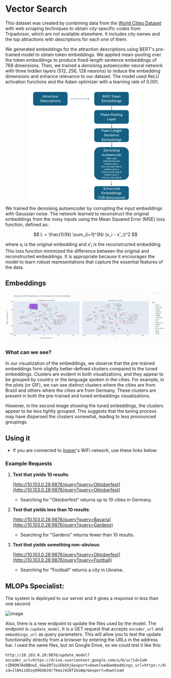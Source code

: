 # Vector Search

This dataset was created by combining data from the [World Cities Dataset](https://www.kaggle.com/datasets/viswanathanc/world-cities-datasets) with web scraping techniques to obtain city-specific codes from Tripadvisor, which are not available elsewhere.
It includes city names and the top attractions with descriptions for each one of them.

We generated embeddings for the attraction descriptions using BERT's pre-trained model to obtain token embeddings. We applied mean-pooling over the token embeddings to produce fixed-length sentence embeddings of 768 dimensions. Then, we trained a denoising autoencoder neural network with three hidden layers (512, 256, 128 neurons) to reduce the embedding dimensions and enhance relevance to our dataset. The model used ReLU activation functions and the Adam optimizer with a learning rate of 0.001.

<p align="center"><img src="image.png" alt="alt text" width="350"></p>


We trained the denoising autoencoder by corrupting the input embeddings with Gaussian noise. The network learned to reconstruct the original embeddings from the noisy inputs using the Mean Squared Error (MSE) loss function, defined as:

$$
L = \frac{1}{N} \sum_{i=1}^{N} (x_i - x'_i)^2
$$

where $x_i$ is the original embedding and $x'_i$ is the reconstructed embedding. This loss function minimized the difference between the original and reconstructed embeddings. It is appropriate because it encourages the model to learn robust representations that capture the essential features of the data.


## Embeddings

![alt text](<2024110715321-ezgif.com-crop (1).gif>)


### What can we see?

In our visualization of the embeddings, we observe that the pre-trained embeddings form slightly better-defined clusters compared to the tuned embeddings. Clusters are evident in both visualizations, and they appear to be grouped by country or the language spoken in the cities. For example, in the plots (or GIF), we can see distinct clusters where the cities are from Brazil and others where the cities are from Germany. These clusters are present in both the pre-trained and tuned embeddings visualizations.

However, in the second image showing the tuned embeddings, the clusters appear to be less tightly grouped. This suggests that the tuning process may have dispersed the clusters somewhat, leading to less pronounced groupings.

## Using it

- If you are connected to [Insper](https://www.insper.edu.br/en/home)'s WiFi network, use these links below:
### Example Requests

1. **Test that yields 10 results**:
    
    [http://10.103.0.28:9876/query?query=Oktoberfest](http://10.103.0.28:9876/query?query=Oktoberfest)
   
   - Searching for "Oktoberfest" returns up to 10 cities in Germany.

2. **Test that yields less than 10 results**:
    
    [http://10.103.0.28:9876/query?query=Bavaria](http://10.103.0.28:9876/query?query=Gardens)
    
   - Searching for "Gardens" returns fewer than 10 results.

3. **Test that yields something non-obvious**:
    
    [http://10.103.0.28:9876/query?query=Oktoberfest](http://10.103.0.28:9876/query?query=Football)

    - Searching for "Football" returns a city in Ukraine.

## MLOPs Specialist:

The system is deployed to our server and it gives a response in less than one second.

![image](https://github.com/user-attachments/assets/ba9ccf41-0264-4d80-b077-2c27acaa8b59)

Also, there is a new endpoint to update the files used by the model.
The endpoint is `/update_model`. It is a GET request that accepts `encoder_url` and `embeddings_url` as query parameters. This will allow you to test the update functionality directly from a browser by entering the URLs in the address bar.
I used the same files, but on Google Drive, so we could test it like this:

```
http://10.103.0.28:9876/update_model?encoder_url=https://drive.usercontent.google.com/u/0/uc?id=1xW-cZD0ON7Ad8BowI_GGwZ0T1uiEbXXj&export=download&embeddings_url=https://drive.usercontent.google.com/u/0/uc?id=1lB4izQ5oy09Od6Jdr7keoJ4Z8fZeiWqr&export=download
```

